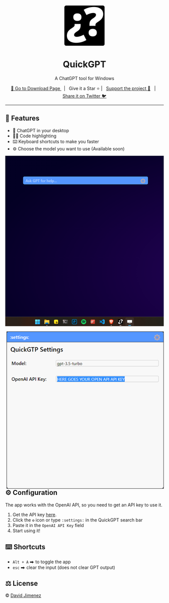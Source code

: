 <p align="center">
  <a href="https://github.com/dubisdev/quickgpt">
    <img src="./src-tauri/icons/128x128.png"/>
  </a>
</p>

<h1 align="center">QuickGPT</h1>

<p align="center">A ChatGPT tool for Windows</p>

<p align="center">
  <a href="https://github.com/dubisdev/quickgpt/releases/latest">
    🔗 Go to Download Page
  </a>
    &nbsp; | &nbsp; Give it a Star ⭐ | &nbsp;
    <a href="https://www.buymeacoffee.com/dubisdev">Support the project 🤝</a>
    &nbsp; | &nbsp;
    <a href="https://twitter.com/intent/tweet?text=I%27m%20using%20%23quickgpt%20-%20a%20faster%20way%20to%20ask%20GPT%20by%20%40dubisdev%0A%0Ahttps%3A%2F%2Fgithub.com%2Fdubisdev%2Fquickgpt">
      Share it on Twitter 🐦
    </a>
</p>

<hr />

## 🚀 Features

- 💬 ChatGPT in your desktop
- 🧑‍💻 Code highlighting
- ⌨️ Keyboard shortcuts to make you faster
- ⚙️ Choose the model you want to use (Available soon)

<p align="center">
  <img src="./assets/quickgpttw.gif"/>
</p>

<p align="center">
  <img align="right" width="500" src="./assets/settings.png"/>
</p>

## ⚙️ Configuration

The app works with the OpenAI API, so you need to get an API key to use it.

1. Get the API key [here](https://platform.openai.com/account/api-keys).
2. Click the `⚙️` icon or type `:settings:` in the QuickGPT search bar
3. Paste it in the `OpenAI API Key` field
4. Start using it!

## ⌨️ Shortcuts

- `Alt + A` ⮕ to toggle the app
- `esc` ⮕ clear the input (does not clear GPT output)

## ⚖️ License

© [David Jimenez](https://dubis.dev)
